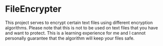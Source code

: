 # FileEncrypter

This project serves to encrypt certain text files using different encryption algorithms. Please note that this is not to be used on text files that you have and want to protect. This is a learning experience for me and I cannot personally guarantee that the algorithm will keep your files safe.
